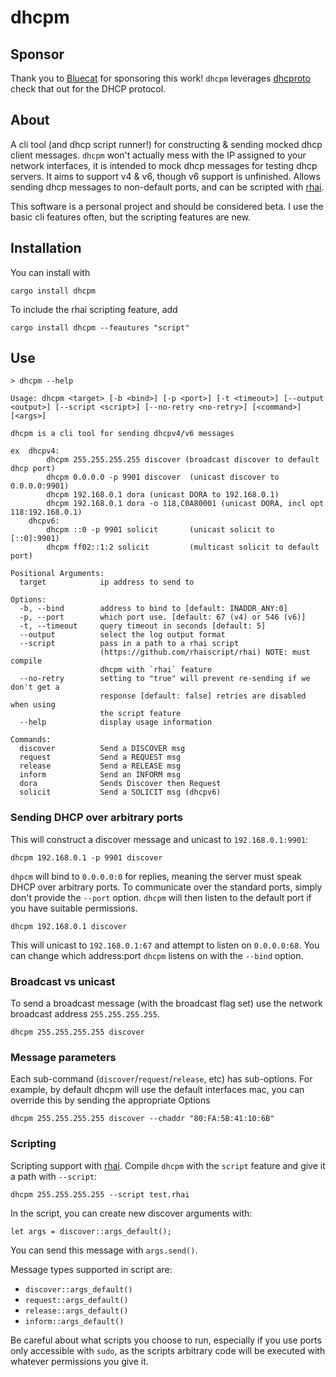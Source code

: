 # dhcpm

## Sponsor

Thank you to [Bluecat](https://bluecatnetworks.com/) for sponsoring this work! `dhcpm` leverages [dhcproto](https://github.com/bluecatengineering/dhcproto) check that out for the DHCP protocol.

## About

A cli tool (and dhcp script runner!) for constructing & sending mocked dhcp client messages. `dhcpm` won't actually mess with the IP assigned to your network interfaces, it is intended to mock dhcp messages for testing dhcp servers. It aims to support v4 & v6, though v6 support is unfinished. Allows sending dhcp messages to non-default ports, and can be scripted with [rhai](https://github.com/rhaiscript/rhai).

This software is a personal project and should be considered beta. I use the basic cli features often, but the scripting features are new.

## Installation

You can install with

```
cargo install dhcpm
```

To include the rhai scripting feature, add

```
cargo install dhcpm --feautures "script"
```

## Use

```
> dhcpm --help

Usage: dhcpm <target> [-b <bind>] [-p <port>] [-t <timeout>] [--output <output>] [--script <script>] [--no-retry <no-retry>] [<command>] [<args>]

dhcpm is a cli tool for sending dhcpv4/v6 messages

ex  dhcpv4:
        dhcpm 255.255.255.255 discover (broadcast discover to default dhcp port)
        dhcpm 0.0.0.0 -p 9901 discover  (unicast discover to 0.0.0.0:9901)
        dhcpm 192.168.0.1 dora (unicast DORA to 192.168.0.1)
        dhcpm 192.168.0.1 dora -o 118,C0A80001 (unicast DORA, incl opt 118:192.168.0.1)
    dhcpv6:
        dhcpm ::0 -p 9901 solicit       (unicast solicit to [::0]:9901)
        dhcpm ff02::1:2 solicit         (multicast solicit to default port)

Positional Arguments:
  target            ip address to send to

Options:
  -b, --bind        address to bind to [default: INADDR_ANY:0]
  -p, --port        which port use. [default: 67 (v4) or 546 (v6)]
  -t, --timeout     query timeout in seconds [default: 5]
  --output          select the log output format
  --script          pass in a path to a rhai script
                    (https://github.com/rhaiscript/rhai) NOTE: must compile
                    dhcpm with `rhai` feature
  --no-retry        setting to "true" will prevent re-sending if we don't get a
                    response [default: false] retries are disabled when using
                    the script feature
  --help            display usage information

Commands:
  discover          Send a DISCOVER msg
  request           Send a REQUEST msg
  release           Send a RELEASE msg
  inform            Send an INFORM msg
  dora              Sends Discover then Request
  solicit           Send a SOLICIT msg (dhcpv6)
```

### Sending DHCP over arbitrary ports

This will construct a discover message and unicast to `192.168.0.1:9901`:

```
dhcpm 192.168.0.1 -p 9901 discover
```

`dhpcm` will bind to `0.0.0.0:0` for replies, meaning the server must speak DHCP over arbitrary ports. To communicate over the standard ports, simply don't provide the `--port` option. `dhcpm` will then listen to the default port if you have suitable permissions.

```
dhcpm 192.168.0.1 discover
```

This will unicast to `192.168.0.1:67` and attempt to listen on `0.0.0.0:68`. You can change which address:port `dhcpm` listens on with the `--bind` option.

### Broadcast vs unicast

To send a broadcast message (with the broadcast flag set) use the network broadcast address `255.255.255.255`.

```
dhcpm 255.255.255.255 discover
```

### Message parameters

Each sub-command (`discover`/`request`/`release`, etc) has sub-options. For example, by default dhcpm will use the default interfaces mac, you can override this by sending the appropriate Options

```
dhcpm 255.255.255.255 discover --chaddr "80:FA:5B:41:10:6B"
```

### Scripting

Scripting support with [rhai](https://github.com/rhaiscript/rhai). Compile `dhcpm` with the `script` feature and give it a path with `--script`:

```
dhcpm 255.255.255.255 --script test.rhai
```

In the script, you can create new discover arguments with:

```
let args = discover::args_default();
```

You can send this message with `args.send()`.

Message types supported in script are:

- `discover::args_default()`
- `request::args_default()`
- `release::args_default()`
- `inform::args_default()`

Be careful about what scripts you choose to run, especially if you use ports only accessible with `sudo`, as the scripts arbitrary code will be executed with whatever permissions you give it.
